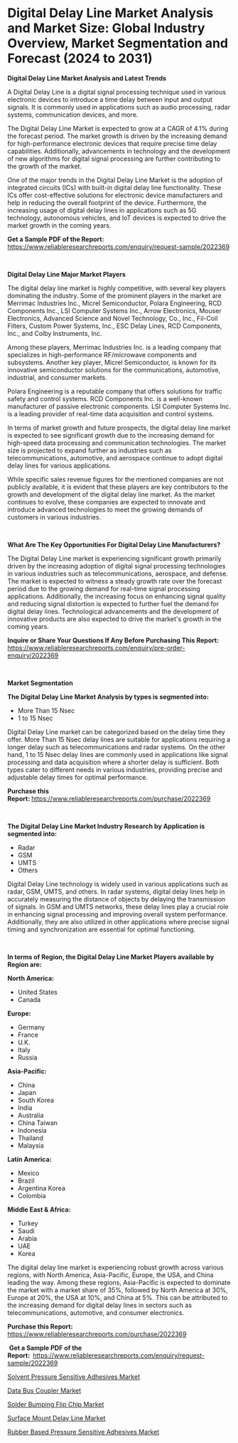 <p><h1>Digital Delay Line Market Analysis and Market Size: Global Industry Overview, Market Segmentation and Forecast (2024 to 2031)</h1></p><p><strong>Digital Delay Line Market Analysis and Latest Trends</strong></p>
<p><p>A Digital Delay Line is a digital signal processing technique used in various electronic devices to introduce a time delay between input and output signals. It is commonly used in applications such as audio processing, radar systems, communication devices, and more.</p><p>The Digital Delay Line Market is expected to grow at a CAGR of 4.1% during the forecast period. The market growth is driven by the increasing demand for high-performance electronic devices that require precise time delay capabilities. Additionally, advancements in technology and the development of new algorithms for digital signal processing are further contributing to the growth of the market.</p><p>One of the major trends in the Digital Delay Line Market is the adoption of integrated circuits (ICs) with built-in digital delay line functionality. These ICs offer cost-effective solutions for electronic device manufacturers and help in reducing the overall footprint of the device. Furthermore, the increasing usage of digital delay lines in applications such as 5G technology, autonomous vehicles, and IoT devices is expected to drive the market growth in the coming years.</p></p>
<p><strong>Get a Sample PDF of the Report:&nbsp;</strong> <a href="https://www.reliableresearchreports.com/enquiry/request-sample/2022369">https://www.reliableresearchreports.com/enquiry/request-sample/2022369</a></p>
<p>&nbsp;</p>
<p><strong>Digital Delay Line Major Market Players</strong></p>
<p><p>The digital delay line market is highly competitive, with several key players dominating the industry. Some of the prominent players in the market are Merrimac Industries Inc., Micrel Semiconductor, Polara Engineering, RCD Components Inc., LSI Computer Systems Inc., Arrow Electronics, Mouser Electronics, Advanced Science and Novel Technology, Co., Inc., Fil-Coil Filters, Custom Power Systems, Inc., ESC Delay Lines, RCD Components, Inc., and Colby Instruments, Inc.</p><p>Among these players, Merrimac Industries Inc. is a leading company that specializes in high-performance RF/microwave components and subsystems. Another key player, Micrel Semiconductor, is known for its innovative semiconductor solutions for the communications, automotive, industrial, and consumer markets.</p><p>Polara Engineering is a reputable company that offers solutions for traffic safety and control systems. RCD Components Inc. is a well-known manufacturer of passive electronic components. LSI Computer Systems Inc. is a leading provider of real-time data acquisition and control systems.</p><p>In terms of market growth and future prospects, the digital delay line market is expected to see significant growth due to the increasing demand for high-speed data processing and communication technologies. The market size is projected to expand further as industries such as telecommunications, automotive, and aerospace continue to adopt digital delay lines for various applications.</p><p>While specific sales revenue figures for the mentioned companies are not publicly available, it is evident that these players are key contributors to the growth and development of the digital delay line market. As the market continues to evolve, these companies are expected to innovate and introduce advanced technologies to meet the growing demands of customers in various industries.</p></p>
<p>&nbsp;</p>
<p><strong>What Are The Key Opportunities For Digital Delay Line Manufacturers?</strong></p>
<p><p>The Digital Delay Line market is experiencing significant growth primarily driven by the increasing adoption of digital signal processing technologies in various industries such as telecommunications, aerospace, and defense. The market is expected to witness a steady growth rate over the forecast period due to the growing demand for real-time signal processing applications. Additionally, the increasing focus on enhancing signal quality and reducing signal distortion is expected to further fuel the demand for digital delay lines. Technological advancements and the development of innovative products are also expected to drive the market's growth in the coming years.</p></p>
<p><strong>Inquire or Share Your Questions If Any Before Purchasing This Report:</strong> <a href="https://www.reliableresearchreports.com/enquiry/pre-order-enquiry/2022369">https://www.reliableresearchreports.com/enquiry/pre-order-enquiry/2022369</a></p>
<p>&nbsp;</p>
<p><strong>Market Segmentation</strong></p>
<p><strong>The Digital Delay Line Market Analysis by types is segmented into:</strong></p>
<p><ul><li>More Than 15 Nsec</li><li>1 to 15 Nsec</li></ul></p>
<p><p>Digital Delay Line market can be categorized based on the delay time they offer. More Than 15 Nsec delay lines are suitable for applications requiring a longer delay such as telecommunications and radar systems. On the other hand, 1 to 15 Nsec delay lines are commonly used in applications like signal processing and data acquisition where a shorter delay is sufficient. Both types cater to different needs in various industries, providing precise and adjustable delay times for optimal performance.</p></p>
<p><strong>Purchase this Report:&nbsp;</strong><a href="https://www.reliableresearchreports.com/purchase/2022369">https://www.reliableresearchreports.com/purchase/2022369</a></p>
<p>&nbsp;</p>
<p><strong>The Digital Delay Line Market Industry Research by Application is segmented into:</strong></p>
<p><ul><li>Radar</li><li>GSM</li><li>UMTS</li><li>Others</li></ul></p>
<p><p>Digital Delay Line technology is widely used in various applications such as radar, GSM, UMTS, and others. In radar systems, digital delay lines help in accurately measuring the distance of objects by delaying the transmission of signals. In GSM and UMTS networks, these delay lines play a crucial role in enhancing signal processing and improving overall system performance. Additionally, they are also utilized in other applications where precise signal timing and synchronization are essential for optimal functioning.</p></p>
<p>&nbsp;</p>
<p><strong>In terms of Region, the Digital Delay Line Market Players available by Region are:</strong></p>
<p>
    <p> <strong> North America: </strong>
        <ul>
            <li>United States</li>
            <li>Canada</li>
        </ul>
        </p> 
    <p> <strong> Europe: </strong>
        <ul>
            <li>Germany</li>
            <li>France</li>
            <li>U.K.</li>
            <li>Italy</li>
            <li>Russia</li>
        </ul>
        </p> 
    <p> <strong> Asia-Pacific: </strong>
        <ul>
            <li>China</li>
            <li>Japan</li>
            <li>South Korea</li>
            <li>India</li>
            <li>Australia</li>
            <li>China Taiwan</li>
            <li>Indonesia</li>
            <li>Thailand</li>
            <li>Malaysia</li>
        </ul>
        </p> 
    <p> <strong> Latin America: </strong>
        <ul>
            <li>Mexico</li>
            <li>Brazil</li>
            <li>Argentina Korea</li>
            <li>Colombia</li>
        </ul>
        </p> 
    <p> <strong> Middle East & Africa: </strong>
        <ul>
            <li>Turkey</li>
            <li>Saudi</li>
            <li>Arabia</li>
            <li>UAE</li>
            <li>Korea</li>
        </ul>
    </p>
    </p>
<p><p>The digital delay line market is experiencing robust growth across various regions, with North America, Asia-Pacific, Europe, the USA, and China leading the way. Among these regions, Asia-Pacific is expected to dominate the market with a market share of 35%, followed by North America at 30%, Europe at 20%, the USA at 10%, and China at 5%. This can be attributed to the increasing demand for digital delay lines in sectors such as telecommunications, automotive, and consumer electronics.</p></p>
<p><strong>Purchase this Report: </strong><a href="https://www.reliableresearchreports.com/purchase/2022369">https://www.reliableresearchreports.com/purchase/2022369</a></p>
<p>&nbsp;<strong>Get a Sample PDF of the Report:&nbsp;&nbsp;</strong><a href="https://www.reliableresearchreports.com/enquiry/request-sample/2022369">https://www.reliableresearchreports.com/enquiry/request-sample/2022369</a></p>
<p><strong></strong></p>
<p><p><a href="https://invited-way-688.notion.site/Insights-into-Solvent-Pressure-Sensitive-Adhesives-Market-Size-Analysing-Market-Share-Trends-and--0d1e84d983fd4309b7c6a120f8d62ab1">Solvent Pressure Sensitive Adhesives Market</a></p><p><a href="https://github.com/redneck06/Market-Research-Report-List-2/blob/main/data-bus-coupler-market.md">Data Bus Coupler Market</a></p><p><a href="https://view.publitas.com/reportprime-1/solder-bumping-flip-chip-market-provides-detailed-segmentation-of-this-market-based-on-type-application-and-region-and-forecast-for-the-period-from-2024-2031/">Solder Bumping Flip Chip Market</a></p><p><a href="https://github.com/peachesmcdowel1/Market-Research-Report-List-1/blob/main/surface-mount-delay-line-market.md">Surface Mount Delay Line Market</a></p><p><a href="https://mire-aunt-385.notion.site/Rubber-Based-Pressure-Sensitive-Adhesives-Market-Furnish-Information-about-Market-Size-Market-Share-72d5e0102986439d9e387f6d906259c5">Rubber Based Pressure Sensitive Adhesives Market</a></p></p>